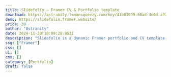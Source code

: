 ```yaml
---
title: Slidefolio — Framer CV & Portfolio template
download: https://astranity.lemonsqueezy.com/buy/41b81039-68ad-4e0d-a924-d4374920a177
demo: https://slidefolio.framer.website/
price: 39
author: "Astranity"
date: 2024-11-30T10:09:28.853Z
description: "Slidefolio is a dynamic Framer portfolio and CV template that transforms static presentations into engaging experiences. With interactive features and stunning visuals, your work captivates the audience, ensuring you stand out like never before."
ssg: ["Framer"]
css: []
ui: []
cms: []
category: [Portfolio]
draft: false
---
```

